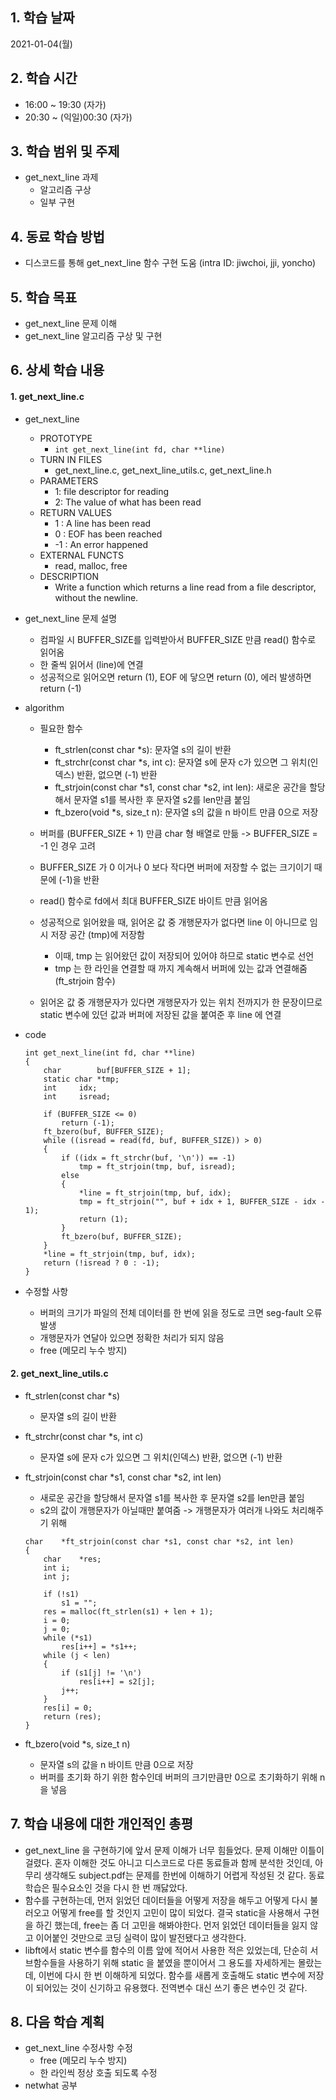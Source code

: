 ## 1. 학습 날짜

2021-01-04(월)


## 2. 학습 시간

* 16:00 ~ 19:30 (자가)
* 20:30 ~ (익일)00:30 (자가)


## 3. 학습 범위 및 주제

* get_next_line 과제
    * 알고리즘 구상
	* 일부 구현

## 4. 동료 학습 방법

* 디스코드를 통해 get_next_line 함수 구현 도움 (intra ID: jiwchoi, jji, yoncho)


## 5. 학습 목표

* get_next_line 문제 이해
* get_next_line 알고리즘 구상 및 구현



## 6. 상세 학습 내용

#### 1. get_next_line.c
* get_next_line
    * PROTOTYPE           
        * `int get_next_line(int fd, char **line)`
	* TURN IN FILES
		* get_next_line.c, get_next_line_utils.c, get_next_line.h
	* PARAMETERS
		* 1: file descriptor for reading
		* 2: The value of what has been read
    * RETURN VALUES
        *  1 :  A line has been read
		*  0 :  EOF has been reached
		* -1 :  An error happened
    * EXTERNAL FUNCTS
        * read, malloc, free
    * DESCRIPTION
        * Write a function which returns a line read from a file descriptor, without the newline.

* get_next_line 문제 설명
	* 컴파일 시 BUFFER_SIZE를 입력받아서 BUFFER_SIZE 만큼 read() 함수로 읽어옴
	* 한 줄씩 읽어서 (line)에 연결
	* 성공적으로 읽어오면 return (1), EOF 에 닿으면 return (0), 에러 발생하면 return (-1)


* algorithm
	* 필요한 함수
		* ft_strlen(const char *s): 문자열 s의 길이 반환
		* ft_strchr(const char *s, int c): 문자열 s에 문자 c가 있으면 그 위치(인덱스) 반환, 없으면 (-1) 반환
		* ft_strjoin(const char *s1, const char *s2, int len): 새로운 공간을 할당해서 문자열 s1를 복사한 후 문자열 s2를 len만큼 붙임 
		* ft_bzero(void *s, size_t n): 문자열 s의 값을 n 바이트 만큼 0으로 저장
	
	* 버퍼를 (BUFFER_SIZE + 1) 만큼 char 형 배열로 만듦 -> BUFFER_SIZE = -1 인 경우 고려
	* BUFFER_SIZE 가 0 이거나 0 보다 작다면 버퍼에 저장할 수 없는 크기이기 때문에 (-1)을 반환
	* read() 함수로 fd에서 최대 BUFFER_SIZE 바이트 만큼 읽어옴
	* 성공적으로 읽어왔을 때, 읽어온 값 중 개행문자가 없다면 line 이 아니므로 임시 저장 공간 (tmp)에 저장함
		* 이때, tmp 는 읽어왔던 값이 저장되어 있어야 하므로 static 변수로 선언
		* tmp 는 한 라인을 연결할 때 까지 계속해서 버퍼에 있는 값과 연결해줌 (ft_strjoin 함수)
	* 읽어온 값 중 개행문자가 있다면 개행문자가 있는 위치 전까지가 한 문장이므로 static 변수에 있던 값과 버퍼에 저장된 값을 붙여준 후 line 에 연결


* code
	
	```
    int	get_next_line(int fd, char **line)
	{
		char		buf[BUFFER_SIZE + 1];
		static char	*tmp;
		int		idx;
		int		isread;

		if (BUFFER_SIZE <= 0)
			return (-1);
		ft_bzero(buf, BUFFER_SIZE);
		while ((isread = read(fd, buf, BUFFER_SIZE)) > 0)
		{
			if ((idx = ft_strchr(buf, '\n')) == -1)
				tmp = ft_strjoin(tmp, buf, isread);
			else
			{
				*line = ft_strjoin(tmp, buf, idx);
				tmp = ft_strjoin("", buf + idx + 1, BUFFER_SIZE - idx - 1);
				return (1);
			}
			ft_bzero(buf, BUFFER_SIZE);
		}
		*line = ft_strjoin(tmp, buf, idx);
		return (!isread ? 0 : -1);
	}
    ```
	

* 수정할 사항
	* 버퍼의 크기가 파일의 전체 데이터를 한 번에 읽을 정도로 크면 seg-fault 오류 발생
	* 개행문자가 연달아 있으면 정확한 처리가 되지 않음
	* free (메모리 누수 방지)


#### 2. get_next_line_utils.c
* ft_strlen(const char *s)
	* 문자열 s의 길이 반환


* ft_strchr(const char *s, int c)
	* 문자열 s에 문자 c가 있으면 그 위치(인덱스) 반환, 없으면 (-1) 반환


* ft_strjoin(const char *s1, const char *s2, int len)
	* 새로운 공간을 할당해서 문자열 s1를 복사한 후 문자열 s2를 len만큼 붙임 
	* s2의 값이 개행문자가 아닐때만 붙여줌 -> 개행문자가 여러개 나와도 처리해주기 위해
	
    ```
	char	*ft_strjoin(const char *s1, const char *s2, int len)
	{
		char	*res;
		int	i;
		int	j;

		if (!s1)
			s1 = "";
		res = malloc(ft_strlen(s1) + len + 1);
		i = 0;
		j = 0;
		while (*s1)
			res[i++] = *s1++;
		while (j < len)
		{
			if (s1[j] != '\n')
				res[i++] = s2[j];
			j++;
		}
		res[i] = 0;
		return (res);
	}
    ```


* ft_bzero(void *s, size_t n)
	* 문자열 s의 값을 n 바이트 만큼 0으로 저장
	* 버퍼를 초기화 하기 위한 함수인데 버퍼의 크기만큼만 0으로 초기화하기 위해 n을 넣음


## 7. 학습 내용에 대한 개인적인 총평

* get_next_line 을 구현하기에 앞서 문제 이해가 너무 힘들었다. 문제 이해만 이틀이 걸렸다. 혼자 이해한 것도 아니고 디스코드로 다른 동료들과 함께 분석한 것인데, 아무리 생각해도 subject.pdf는 문제를 한번에 이해하기 어렵게 작성된 것 같다. 동료학습은 필수요소인 것을 다시 한 번 깨닳았다. 
* 함수를 구현하는데, 먼저 읽었던 데이터들을 어떻게 저장을 해두고 어떻게 다시 불러오고 어떻게 free를 할 것인지 고민이 많이 되었다. 결국 static을 사용해서 구현을 하긴 했는데, free는 좀 더 고민을 해봐야한다. 먼저 읽었던 데이터들을 잃지 않고 이어붙인 것만으로 코딩 실력이 많이 발전됐다고 생각한다. 
* libft에서 static 변수를 함수의 이름 앞에 적어서 사용한 적은 있었는데, 단순히 서브함수들을 사용하기 위해 static 을 붙였을 뿐이어서 그 용도를 자세하게는 몰랐는데, 이번에 다시 한 번 이해하게 되었다. 함수를 새롭게 호출해도 static 변수에 저장이 되어있는 것이 신기하고 유용했다. 전역변수 대신 쓰기 좋은 변수인 것 같다.

## 8. 다음 학습 계획

* get_next_line 수정사항 수정
	* free (메모리 누수 방지)
	* 한 라인씩 정상 호출 되도록 수정
* netwhat 공부
